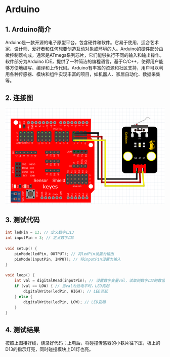 # Arduino


## 1. Arduino简介  

Arduino是一款开源的电子原型平台，包含硬件和软件。它易于使用，适合艺术家、设计师、爱好者和任何想要创造互动对象或环境的人。Arduino的硬件部分由微控制器构成，通常是ATmega系列芯片，它们能够执行不同的输入和输出操作。软件部分为Arduino IDE，提供了一种简洁的编程语言，基于C/C++，使得用户能够方便地编写、编译和上传代码。Arduino有丰富的资源和社区支持，用户可以利用各种传感器、模块和组件实现丰富的项目，如机器人、家居自动化、数据采集等。  

## 2. 连接图  

![](media/eff5c82377876a3e10b972b46f45f49c.png)  

## 3. 测试代码  

```cpp  
int ledPin = 13; // 定义数字口13  
int inputPin = 3; // 定义数字口3  

void setup() {  
    pinMode(ledPin, OUTPUT); // 将ledPin设置为输出  
    pinMode(inputPin, INPUT); // 将inputPin设置为输入  
}  

void loop() {  
    int val = digitalRead(inputPin); // 设置数字变量val，读取到数字口3的数值，并赋值给 val  
    if (val == LOW) { // 当val为低电平时，LED亮起  
        digitalWrite(ledPin, HIGH); // LED亮起  
    } else {  
        digitalWrite(ledPin, LOW); // LED变暗  
    }  
}  
```  

## 4. 测试结果  

按照上图接好线，烧录好代码；上电后，将碰撞传感器的小铁片往下压，板上的D13的指示灯亮，同时碰撞模块上D1灯也亮。


